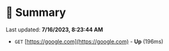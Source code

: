 # 📖 Summary
Last updated: **7/16/2023, 8:23:44 AM**

- `GET` [https://google.com](https://google.com) - **Up** (196ms)
